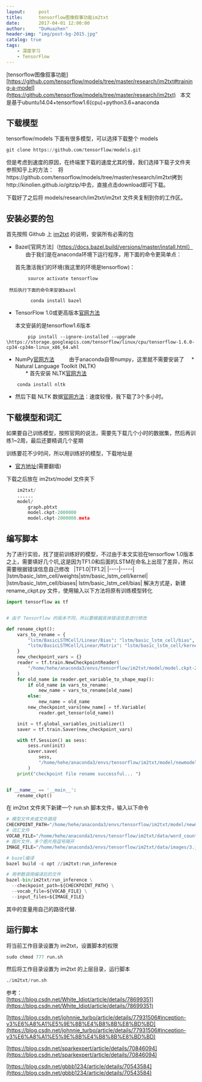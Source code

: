 ```yaml
---
layout:     post
title:      tensorflow图像叙事功能im2txt
date:       2017-04-01 12:00:00
author:     "DuHuazhen"
header-img: "img/post-bg-2015.jpg"
catalog: true
tags:
    - 深度学习
    - TensorFlow
---
```

[tensorflow图像叙事功能][https://github.com/tensorflow/models/tree/master/research/im2txt#training-a-model](https://github.com/tensorflow/models/tree/master/research/im2txt)  
本文是基于ubuntu14.04+tensorflow1.6(cpu)+python3.6+anaconda

## 下载模型
tensorflow/models 下面有很多模型，可以选择下载整个 models
``` python
git clone https://github.com/tensorflow/models.git
``` 
但是考虑到速度的原因，在终端里下载的速度尤其的慢，我们选择下载子文件夹
参照知乎上的方法：  
将https://github.com/tensorflow/models/tree/master/research/im2txt拷到http://kinolien.github.io/gitzip/中去，直接点击download即可下载。


下载好了之后将 models/research/im2txt/im2txt 文件夹复制到你的工作区。 

## 安装必要的包  

首先按照 Github 上 [im2txt](https://github.com/tensorflow/models/tree/master/research/im2txt) 的说明，安装所有必需的包  
* Bazel[官网方法]（https://docs.bazel.build/versions/master/install.html）
        由于我们是在anaconda环境下运行程序，用下面的命令更简单点：  

    首先激活我们的环境(我这里的环境是tensorflow)：
```pyhon
        source activate tensorflow
 ```
     然后执行下面的命令来安装bazel  
```pyhon
         conda install bazel
 ```
-  TensorFlow 1.0或更高版本[官网方法](https://www.tensorflow.org/install/)  

    本文安装的是tensorflow1.6版本  
```pyhon
        pip install --ignore-installed --upgrade \https://storage.googleapis.com/tensorflow/linux/cpu/tensorflow-1.6.0-cp34-cp34m-linux_x86_64.whl
```
-  NumPy[官网方法](https://www.scipy.org/install.html)  
        由于anaconda自带numpy，这里就不需要安装了
     * Natural Language Toolkit (NLTK)  
        * 首先安装 NLTK[官网方法](http://www.nltk.org/install.html)   
```pyhon
    conda install nltk
```
* 然后下载 NLTK 数据[官网方法](http://www.nltk.org/data.html)：速度较慢，我下载了3个多小时。
## 下载模型和词汇
如果要自己训练模型，按照官网的说法，需要先下载几个小时的数据集，然后再训练1~2周，最后还要精调几个星期

训练要花不少时间，所以用训练好的模型，下载地址是 
* [官方地址](https://drive.google.com/file/d/0Bw6m_66JSYLlRFVKQ2tGcUJaWjA/view)(需要翻墙)  

下载之后放在 im2txt/model 文件夹下 
``` python 
    im2txt/
    ......
    model/
        graph.pbtxt
        model.ckpt-2000000
        model.ckpt-2000000.meta
```
## 编写脚本
为了进行实验，找了提前训练好的模型，不过由于本文实验在tensorflow 1.0版本之上，需要填好几个坑,这是因为TF1.0和后面的LSTM在命名上出现了差异，所以需要根据错误信息自己修改   
|TF1.0|TF1.2|
|----|-----|
|lstm/basic_lstm_cell/weights|stm/basic_lstm_cell/kernel|
|lstm/basic_lstm_cell/biases| lstm/basic_lstm_cell/bias|
解决方式是，新建 rename_ckpt.py 文件，使用输入以下方法将原有训练模型转化  
``` python 
import tensorflow as tf


# 由于 TensorFlow 的版本不同，所以要根据具体错误信息进行修改

def rename_ckpt():
    vars_to_rename = {
        "lstm/BasicLSTMCell/Linear/Bias": "lstm/basic_lstm_cell/bias",
        "lstm/BasicLSTMCell/Linear/Matrix": "lstm/basic_lstm_cell/kernel"
    }
    new_checkpoint_vars = {}
    reader = tf.train.NewCheckpointReader(
        "/home/hehe/anaconda3/envs/tensorflow/im2txt/model/model.ckpt-2000000"
    )
    for old_name in reader.get_variable_to_shape_map():
        if old_name in vars_to_rename:
            new_name = vars_to_rename[old_name]
        else:
            new_name = old_name
        new_checkpoint_vars[new_name] = tf.Variable(
            reader.get_tensor(old_name))

    init = tf.global_variables_initializer()
    saver = tf.train.Saver(new_checkpoint_vars)

    with tf.Session() as sess:
        sess.run(init)
        saver.save(
            sess,
            "/home/hehe/anaconda3/envs/tensorflow/im2txt/model/newmodel.ckpt-2000000"
        )
    print("checkpoint file rename successful... ")


if __name__ == '__main__':
    rename_ckpt()
``` 
在 im2txt 文件夹下新建一个 run.sh 脚本文件，输入以下命令  
``` python
# 模型文件夹或文件路径
CHECKPOINT_PATH="/home/hehe/anaconda3/envs/tensorflow/im2txt/model/newmodel.ckpt-2000000"
# 词汇文件
VOCAB_FILE="/home/hehe/anaconda3/envs/tensorflow/im2txt/data/word_counts.txt"
# 图片文件，多个图片用逗号隔开
IMAGE_FILE="/home/hehe/anaconda3/envs/tensorflow/im2txt/data/images/3.jpg"

# bazel编译
bazel build -c opt //im2txt:run_inference

# 用参数调用编译后的文件
bazel-bin/im2txt/run_inference \
  --checkpoint_path=${CHECKPOINT_PATH} \
  --vocab_file=${VOCAB_FILE} \
  --input_files=${IMAGE_FILE}
``` 
其中的变量用自己的路径代替.
## 运行脚本  
将当前工作目录设置为 im2txt，设置脚本的权限
``` python
sudo chmod 777 run.sh
``` 
然后将工作目录设置为 im2txt 的上层目录，运行脚本
``` python
./im2txt/run.sh
``` 


参考：  
  [https://blog.csdn.net/White_Idiot/article/details/78699351](https://blog.csdn.net/White_Idiot/article/details/78699351) 
  
  [https://blog.csdn.net/johnnie_turbo/article/details/77931506#inception-v3%E6%A8%A1%E5%9E%8B%E4%B8%8B%E8%BD%BD](https://blog.csdn.net/johnnie_turbo/article/details/77931506#inception-v3%E6%A8%A1%E5%9E%8B%E4%B8%8B%E8%BD%BD)   
  
  [https://blog.csdn.net/sparkexpert/article/details/70846094](https://blog.csdn.net/sparkexpert/article/details/70846094) 
  
  [https://blog.csdn.net/gbbb1234/article/details/70543584](https://blog.csdn.net/gbbb1234/article/details/70543584)
